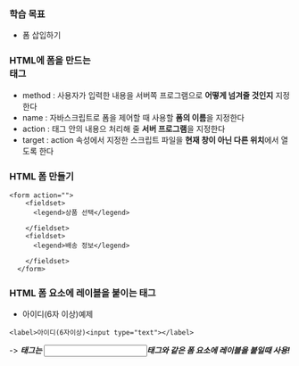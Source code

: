 ### 학습 목표
+ 폼 삽입하기

### HTML에 폼을 만드는 <form> 태그

+ method : 사용자가 입력한 내용을 서버쪽 프로그램으로 **어떻게 넘겨줄 것인지** 지정한다
+ name : 자바스크립트로 폼을 제어할 때 사용할 **폼의 이름**을 지정한다
+ action : <form> 태그 안의 내용으 처리해 줄 **서버 프로그램**을 지정한다
+ target : action 속성에서 지정한 스크립트 파일을 **현재 창이 아닌 다른 위치**에서 열도록 한다


### HTML 폼 만들기

```
<form action="">
    <fieldset>
      <legend>상품 선택</legend>
      
    </fieldset>
    <fieldset>
      <legend>배송 정보</legend>
      
    </fieldset>      
  </form>
```
    
### HTML 폼 요소에 레이블을 붙이는 <label>태그
+ 아이디(6자 이상)예제
    
```
<label>아이디(6자이상)<input type="text"></label>
```

-> ***<label>태그는 <input>태그와 같은 폼 요소에 레이블을 붙일때 사용!***
